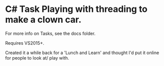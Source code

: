 # C# Task<T> Playing with threading to make a clown car.

For more info on Tasks, see the docs folder.

Requires VS2015+.

Created it a while back for a 'Lunch and Learn' and thought I'd put it online for people to look at/ play with.

